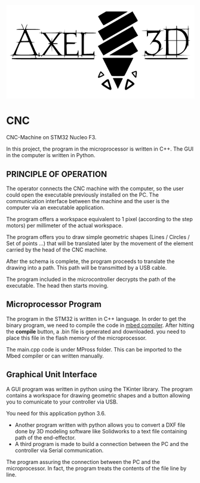 ![alt text][logo]

[logo]: https://github.com/AABelkhiria/CNC/blob/master/Logo/Capture.bmp

# CNC
CNC-Machine on STM32 Nucleo F3.

In this project, the program in the microprocessor is written in C++. The GUI in the computer is written in Python.

## PRINCIPLE OF OPERATION

The operator connects the CNC machine with the computer, so the user could open the executable previously installed on the PC. The communication interface between the machine and the user is the computer via an executable application.

The program offers a workspace equivalent to 1 pixel (according to the step motors) per millimeter of the actual workspace.

The program offers you to draw simple geometric shapes (Lines / Circles / Set of points ...) that will be translated later by the movement of the element carried by the head of the CNC machine.

After the schema is complete, the program proceeds to translate the drawing into a path. This path will be transmitted by a USB cable.

The program included in the microcontroller decrypts the path of the executable. The head then starts moving.

## Microprocessor Program

The program in the STM32 is written in C++ language. In order to get the binary program, we need to compile the code in [mbed compiler](https://os.mbed.com/compiler).
After hitting the **compile** button, a .bin file is generated and downloaded. you need to place this file in the flash memory of the microprocessor.

The main.cpp code is under MPross folder. This can be imported to the Mbed compiler or can written manually.

## Graphical Unit Interface

A GUI program was written in python using the TKinter library. The program contains a workspace for drawing geometric shapes and a button allowing you to comunicate to your controller via USB.

You need for this application python 3.6.

* Another program written with python allows you to convert a DXF file done by 3D modeling software like Solidworks to a text file containing path of the end-effector.
* A third program is made to build a connection between the PC and the controller via Serial communication.

The program assuring the connection between the PC and the microprocessor.
In fact, the program treats the contents of the file line by line.
